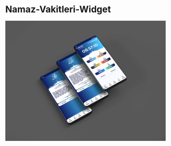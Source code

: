# Namaz-Vakitleri-Widget

!["appSS"](https://github.com/alitalipatasever/Namaz-Vakitleri-Widget/blob/main/NamazVakitleriWidget/app/src/main/res/drawable/pre_namaz.jpg)
